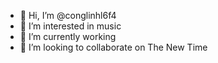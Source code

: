 - 👋 Hi, I’m @conglinhl6f4
- 👀 I’m interested in music
- 🌱 I’m currently working
- 💞️ I’m looking to collaborate on The New Time


<!---
conglinhl6f4/conglinhl6f4 is a ✨ special ✨ repository because its `README.md` (this file) appears on your GitHub profile.
You can click the Preview link to take a look at your changes.
--->
